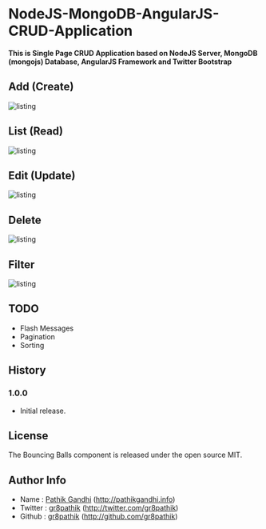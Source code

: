 NodeJS-MongoDB-AngularJS-CRUD-Application
=========================================

**This is Single Page CRUD Application based on NodeJS Server, MongoDB (mongojs) Database, AngularJS Framework and Twitter Bootstrap**

## Add (Create)
![listing](http://labs.pathikgandhi.info/crud-nodejs-mongodb-angularjs/add.png)

## List (Read)
![listing](http://labs.pathikgandhi.info/crud-nodejs-mongodb-angularjs/listing.png)

## Edit (Update)
![listing](http://labs.pathikgandhi.info/crud-nodejs-mongodb-angularjs/edit.png)

## Delete
![listing](http://labs.pathikgandhi.info/crud-nodejs-mongodb-angularjs/delete.png)

## Filter
![listing](http://labs.pathikgandhi.info/crud-nodejs-mongodb-angularjs/filter.png)

## TODO
* Flash Messages
* Pagination
* Sorting

## History

### 1.0.0
* Initial release.

## License
The Bouncing Balls component is released under the open source MIT.

## Author Info
* Name : [Pathik Gandhi](http://pathikgandhi.info) (http://pathikgandhi.info)
* Twitter : [gr8pathik](http://twitter.com/gr8pathik) (http://twitter.com/gr8pathik)
* Github : [gr8pathik](http://github.com/gr8pathik) (http://github.com/gr8pathik)
